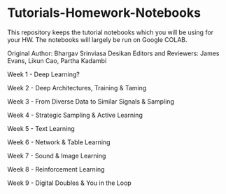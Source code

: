 # Tutorials-Homework-Notebooks

This repository keeps the tutorial notebooks which you will be using for your HW. The notebooks will largely be run on Google COLAB.

Original Author: Bhargav Srinviasa Desikan
Editors and Reviewers: James Evans, Likun Cao, Partha Kadambi

Week 1 - Deep Learning?

Week 2 - Deep Architectures, Training & Taming

Week 3 - From Diverse Data to Similar Signals & Sampling 

Week 4 - Strategic Sampling & Active Learning 

Week 5 - Text Learning

Week 6 - Network & Table Learning

Week 7 - Sound & Image Learning

Week 8 - Reinforcement Learning 

Week 9 - Digital Doubles & You in the Loop
